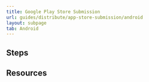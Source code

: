 ```yaml
---
title: Google Play Store Submission
url: guides/distribute/app-store-submission/android
layout: subpage
tab: Android
---
```


## Steps

## Resources


